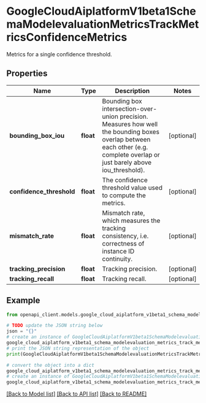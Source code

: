 # GoogleCloudAiplatformV1beta1SchemaModelevaluationMetricsTrackMetricsConfidenceMetrics

Metrics for a single confidence threshold.

## Properties

Name | Type | Description | Notes
------------ | ------------- | ------------- | -------------
**bounding_box_iou** | **float** | Bounding box intersection-over-union precision. Measures how well the bounding boxes overlap between each other (e.g. complete overlap or just barely above iou_threshold). | [optional] 
**confidence_threshold** | **float** | The confidence threshold value used to compute the metrics. | [optional] 
**mismatch_rate** | **float** | Mismatch rate, which measures the tracking consistency, i.e. correctness of instance ID continuity. | [optional] 
**tracking_precision** | **float** | Tracking precision. | [optional] 
**tracking_recall** | **float** | Tracking recall. | [optional] 

## Example

```python
from openapi_client.models.google_cloud_aiplatform_v1beta1_schema_modelevaluation_metrics_track_metrics_confidence_metrics import GoogleCloudAiplatformV1beta1SchemaModelevaluationMetricsTrackMetricsConfidenceMetrics

# TODO update the JSON string below
json = "{}"
# create an instance of GoogleCloudAiplatformV1beta1SchemaModelevaluationMetricsTrackMetricsConfidenceMetrics from a JSON string
google_cloud_aiplatform_v1beta1_schema_modelevaluation_metrics_track_metrics_confidence_metrics_instance = GoogleCloudAiplatformV1beta1SchemaModelevaluationMetricsTrackMetricsConfidenceMetrics.from_json(json)
# print the JSON string representation of the object
print(GoogleCloudAiplatformV1beta1SchemaModelevaluationMetricsTrackMetricsConfidenceMetrics.to_json())

# convert the object into a dict
google_cloud_aiplatform_v1beta1_schema_modelevaluation_metrics_track_metrics_confidence_metrics_dict = google_cloud_aiplatform_v1beta1_schema_modelevaluation_metrics_track_metrics_confidence_metrics_instance.to_dict()
# create an instance of GoogleCloudAiplatformV1beta1SchemaModelevaluationMetricsTrackMetricsConfidenceMetrics from a dict
google_cloud_aiplatform_v1beta1_schema_modelevaluation_metrics_track_metrics_confidence_metrics_from_dict = GoogleCloudAiplatformV1beta1SchemaModelevaluationMetricsTrackMetricsConfidenceMetrics.from_dict(google_cloud_aiplatform_v1beta1_schema_modelevaluation_metrics_track_metrics_confidence_metrics_dict)
```
[[Back to Model list]](../README.md#documentation-for-models) [[Back to API list]](../README.md#documentation-for-api-endpoints) [[Back to README]](../README.md)


